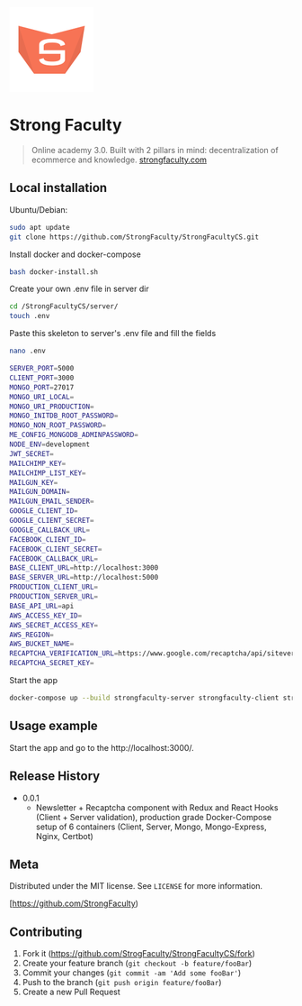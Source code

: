 

![StrongFaculty](/client/public/images/sf-logo.png)
# Strong Faculty

> Online academy 3.0. Built with 2 pillars in mind: decentralization of ecommerce and knowledge.
> [strongfaculty.com](https://strongfaculty.com)



## Local installation 

Ubuntu/Debian:

```sh
sudo apt update
git clone https://github.com/StrongFaculty/StrongFacultyCS.git
```

Install docker and docker-compose

```sh
bash docker-install.sh
```

Create your own .env file in server dir 

```sh
cd /StrongFacultyCS/server/
touch .env
```

Paste this skeleton to server's .env file and fill the fields

```sh
nano .env
```

```sh
SERVER_PORT=5000
CLIENT_PORT=3000
MONGO_PORT=27017
MONGO_URI_LOCAL=
MONGO_URI_PRODUCTION=
MONGO_INITDB_ROOT_PASSWORD=
MONGO_NON_ROOT_PASSWORD=
ME_CONFIG_MONGODB_ADMINPASSWORD=
NODE_ENV=development
JWT_SECRET=
MAILCHIMP_KEY=
MAILCHIMP_LIST_KEY=
MAILGUN_KEY=
MAILGUN_DOMAIN=
MAILGUN_EMAIL_SENDER=
GOOGLE_CLIENT_ID=
GOOGLE_CLIENT_SECRET=
GOOGLE_CALLBACK_URL=
FACEBOOK_CLIENT_ID=
FACEBOOK_CLIENT_SECRET=
FACEBOOK_CALLBACK_URL=
BASE_CLIENT_URL=http://localhost:3000
BASE_SERVER_URL=http://localhost:5000
PRODUCTION_CLIENT_URL=
PRODUCTION_SERVER_URL=
BASE_API_URL=api
AWS_ACCESS_KEY_ID=
AWS_SECRET_ACCESS_KEY=
AWS_REGION=
AWS_BUCKET_NAME=
RECAPTCHA_VERIFICATION_URL=https://www.google.com/recaptcha/api/siteverify
RECAPTCHA_SECRET_KEY=
```

Start the app

```sh
docker-compose up --build strongfaculty-server strongfaculty-client strongfaculty-mongo strongfaculty-mongoexp
```

## Usage example

Start the app and go to the http://localhost:3000/.


## Release History

* 0.0.1
    * Newsletter + Recaptcha component with Redux and React Hooks (Client + Server validation), production grade Docker-Compose setup of 6 containers (Client, Server, Mongo, Mongo-Express, Nginx, Certbot) 


## Meta

Distributed under the MIT license. See ``LICENSE`` for more information.

[https://github.com/StrongFaculty)


## Contributing

1. Fork it (<https://github.com/StrogFaculty/StrongFacultyCS/fork>)
2. Create your feature branch (`git checkout -b feature/fooBar`)
3. Commit your changes (`git commit -am 'Add some fooBar'`)
4. Push to the branch (`git push origin feature/fooBar`)
5. Create a new Pull Request